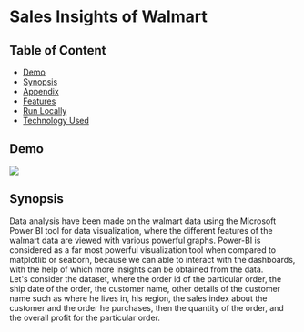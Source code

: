 # Sales Insights of Walmart
## Table of Content
* [Demo](https://github.com/prakashroy1211/Sales-Insights-of-Walmart/edit/main/README.md##Demo)
* [Synopsis](https://github.com/prakashroy1211/Sales-Insights-of-Walmart/edit/main/README.md##Synopsis)
* [Appendix](https://github.com/prakashroy1211/Sales-Insights-of-Walmart/edit/main/README.md##Appendix)
* [Features](https://github.com/prakashroy1211/Sales-Insights-of-Walmart/edit/main/README.md##Features)
* [Run Locally](https://github.com/prakashroy1211/Sales-Insights-of-Walmart/edit/main/README.md##Run_Locally)
* [Technology Used](https://github.com/prakashroy1211/Sales-Insights-of-Walmart/edit/main/README.md##Technology_Used)

## Demo
![](https://user-images.githubusercontent.com/83491099/236984944-5121702c-e1d6-4ca3-9ff7-8f0cf4503032.png)

## Synopsis
Data analysis have been made on the walmart data using the Microsoft Power BI tool for data visualization, where the different features of the walmart data are viewed with various powerful graphs. Power-BI is considered as a far most powerful visualization tool when compared to matplotlib or seaborn, because we can able to interact with the dashboards, with the help of which more insights can be obtained from the data.
<br>
Let's consider the dataset, where the order id of the particular order, the ship date of the order, the customer name, other details of the customer name such as where he lives in, his region, the sales index about the customer and the order he purchases, then the quantity of the order, and the overall profit for the particular order.
